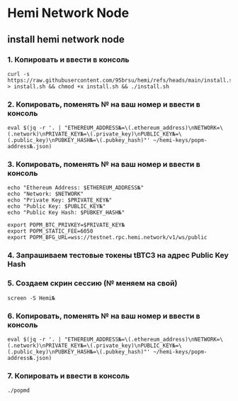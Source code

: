 # Hemi Network Node
## install hemi network node

### 1. Копировать и ввести в консоль
```shell
curl -s https://raw.githubusercontent.com/95brsu/hemi/refs/heads/main/install.sh > install.sh && chmod +x install.sh && ./install.sh
```
### 2. Копировать, поменять № на ваш номер и ввести в консоль
```shell
eval $(jq -r '. | "ETHEREUM_ADDRESS№=\(.ethereum_address)\nNETWORK=\(.network)\nPRIVATE_KEY№=\(.private_key)\nPUBLIC_KEY№=\(.public_key)\nPUBKEY_HASH№=\(.pubkey_hash)"' ~/hemi-keys/popm-address№.json)
```
### 3. Копировать, поменять № на ваш номер и ввести в консоль
```shell
echo "Ethereum Address: $ETHEREUM_ADDRESS№"
echo "Network: $NETWORK"
echo "Private Key: $PRIVATE_KEY№"
echo "Public Key: $PUBLIC_KEY№"
echo "Public Key Hash: $PUBKEY_HASH№"

export POPM_BTC_PRIVKEY=$PRIVATE_KEY№
export POPM_STATIC_FEE=6050
export POPM_BFG_URL=wss://testnet.rpc.hemi.network/v1/ws/public
```
### 4. Запрашиваем тестовые токены tBTC3 на адрес Public Key Hash
### 5. Создаем скрин сессию (№ меняем на свой)
```shell
screen -S Hemi№
```   
### 6. Копировать, поменять № на ваш номер и ввести в консоль  
```shell
eval $(jq -r '. | "ETHEREUM_ADDRESS№=\(.ethereum_address)\nNETWORK=\(.network)\nPRIVATE_KEY№=\(.private_key)\nPUBLIC_KEY№=\(.public_key)\nPUBKEY_HASH№=\(.pubkey_hash)"' ~/hemi-keys/popm-address№.json)
```
### 7. Копировать и ввести в консоль
```shell
./popmd
```
